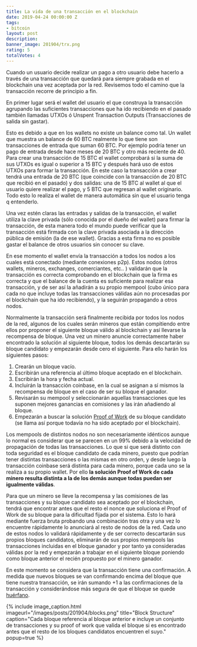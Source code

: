 ```yaml
---
title: La vida de una transacción en el blockchain
date: 2019-04-24 00:00:00 Z
tags:
- bitcoin
layout: post
description: 
banner_image: 201904/trx.png
rating: 5
totalVotes: 4
---
```


Cuando un usuario decide realizar un pago a otro usuario debe hacerlo a través de una transacción que quedará para siempre grabada en el blockchain una vez aceptada por la red. Revisemos todo el camino que la transacción recorre de principio a fin.

<!--more-->

En primer lugar será el wallet del usuario el que construya la transacción agrupando las suficientes transacciones que ha ido recibiendo en el pasado también llamadas UTXOs ó Unspent Transaction Outputs (Transacciones de salida sin gastar).

Esto es debido a que en los wallets no existe un balance como tal. Un wallet que muestra un balance de 60 BTC realmente lo que tiene son transacciones de entrada que suman 60 BTC. Por ejemplo podría tener un pago de entrada desde hace meses de 20 BTC y otro más reciente de 40. Para crear una transacción de 15 BTC el wallet comprobará si la suma de sus UTXOs es igual o superior a 15 BTC y después hará uso de estos UTXOs para formar la transacción. En este caso la transacción a crear tendrá una entrada de 20 BTC (que coincide con la transacción de 20 BTC que recibió en el pasado) y dos salidas: una de 15 BTC al wallet al que el usuario quiere realizar el pago, y 5 BTC que regresan al wallet originario. Todo esto lo realiza el wallet de manera automática sin que el usuario tenga q entenderlo.

Una vez estén claras las entradas y salidas de la transacción, el wallet utiliza la clave privada (sólo conocida por el dueño del wallet) para firmar la transacción, de esta manera todo el mundo puede verificar que la transacción está firmada con la clave privada asociada a la dirección pública de emisión (la de ese wallet). Gracias a esta firma no es posible gastar el balance de otros usuarios sin conocer su clave.

En ese momento el wallet envía la transacción a todos los nodos a los cuales está conectado (mediante conexiones p2p). Estos nodos (otros wallets, mineros, exchanges, comerciantes, etc.. ) validarán que la transacción es correcta comprobando en el blockchain que la firma es correcta y que el balance de la cuenta es suficiente para realizar esa transacción, y de ser así la añadirán a su propio mempool (cubo único para cada no que incluye todas las transacciones válidas aún no procesadas por el blockchain que ha ido recibiendo), y la seguirán propagando a otros nodos.

Normalmente la transacción será finalmente recibida por todos los nodos de la red, algunos de los cuales serán mineros que están compitiendo entre ellos por proponer el siguiente bloque válido al blockchain y así llevarse la recompensa de bloque. Una vez un minero anuncie correctamente haber encontrado la solución al siguiente bloque, todos los demás descartarán su bloque candidato y empezarán desde cero el siguiente. Para ello harán los siguientes pasos:

1. Crearán un bloque vacío.
2. Escribirán una referencia al último bloque aceptado en el blockchain.
3. Escribirán la hora y fecha actual.
4. Incluirán la transacción coinbase, en la cual se asignan a sí mismos la recompensa de bloque en el caso de ser su bloque el ganador.
5. Revisarán su mempool y seleccionarán aquellas transacciones que les suponen mejores ganancias en comisiones y las irán añadiendo al bloque.
6. Empezarán a buscar la solución [Proof of Work](/que-es-proof-of-work/) de su bloque candidato (se llama así porque todavía no ha sido aceptado por el blockchain).

Los mempools de distintos nodos no son necesariamente idénticos aunque lo normal es considerar que se parecen en un 99% debido a la velocidad de propagación de todas las transacciones. Lo que si que será distinto con toda seguridad es el bloque candidato de cada minero, puesto que podrían tener distintas transacciones o las mismas en otro orden, y desde luego la transacción coinbase será distinta para cada minero, porque cada uno se la realiza a su propio wallet. Por ello **la solución Proof of Work de cada minero resulta distinta a la de los demás aunque todas puedan ser igualmente válidas**.

Para que un minero se lleve la recompensa y las comisiones de las transacciones y su bloque candidato sea aceptado por el blockchain, tendrá que encontrar antes que el resto el nonce que soluciona el Proof of Work de su bloque para la dificultad fijada por el sistema. Esto lo hará mediante fuerza bruta probando una combinación tras otra y una vez lo encuentre rápidamente lo anunciará al resto de nodos de la red. Cada uno de estos nodos lo validará rápidamente y de ser correcto descartarán sus propios bloques candidatos, eliminarán de sus propios mempools las transacciones incluidas en el bloque ganador y por tanto ya consideradas válidas por la red y empezarán a trabajar en el siguiente bloque poniendo como bloque anterior el recién propuesto por el minero ganador.

En este momento se considera que la transacción tiene una confirmación. A medida que nuevos bloques se van confirmando encima del bloque que tiene nuestra transacción, se irán sumando +1 a las confirmaciones de la transacción y considerándose más segura de que el bloque se quede [huérfano](/problema-escalabilidad/).

{% include image_caption.html imageurl="/images/posts/201904/blocks.png" title="Block Structure" caption="Cada bloque referencia al bloque anterior e incluye un conjunto de transacciones y su proof of work que valida el bloque si es encontrado antes que el resto de los bloques candidatos encuentren el suyo." popup=true %}